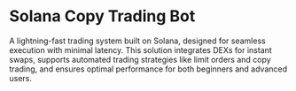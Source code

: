 # Solana Copy Trading Bot
A lightning-fast trading system built on Solana, designed for seamless execution with minimal latency. This solution integrates DEXs for instant swaps, supports automated trading strategies like limit orders and copy trading, and ensures optimal performance for both beginners and advanced users.

